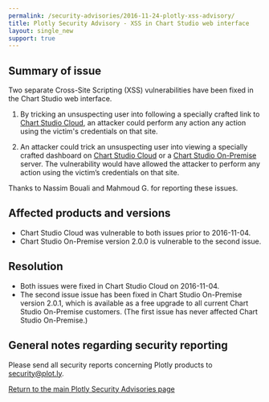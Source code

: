 ```yaml
---
permalink: /security-advisories/2016-11-24-plotly-xss-advisory/
title: Plotly Security Advisory - XSS in Chart Studio web interface
layout: single_new
support: true
---
```


## Summary of issue

Two separate Cross-Site Scripting (XSS) vulnerabilities have been fixed in the Chart Studio web interface.

1. By tricking an unsuspecting user into following a specially crafted link to [Chart Studio Cloud](https://plot.ly), an attacker could perform any action any action using the victim's
credentials on that site.

2. An attacker could trick an unsuspecting user into viewing a specially crafted dashboard on [Chart Studio Cloud](https://plot.ly) or a [Chart Studio On-Premise](https://plot.ly/product/enterprise/) server. The vulnerability would have allowed the attacker to perform any action using the victim’s credentials on that site.

Thanks to Nassim Bouali and Mahmoud G. for reporting these issues.

## Affected products and versions

* Chart Studio Cloud was vulnerable to both issues prior to 2016-11-04.
* Chart Studio On-Premise version 2.0.0 is vulnerable to the second issue.

## Resolution

* Both issues were fixed in Chart Studio Cloud on 2016-11-04.
* The second issue issue has been fixed in Chart Studio On-Premise version 2.0.1, which is available as a free upgrade to all current Chart Studio On-Premise customers. (The first issue has never affected Chart Studio On-Premise.)

## General notes regarding security reporting

Please send all security reports concerning Plotly products to [security@plot.ly](mailto:security@plot.ly).

[Return to the main Plotly Security Advisories page](http://help.plot.ly/security-advisories/)
